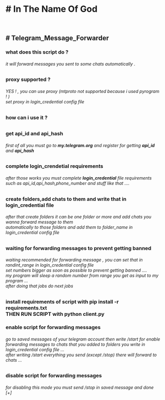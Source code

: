 <h1># In The Name Of God</h1><br>
<h2># Telegram_Message_Forwarder</h2>
<h3>what does this script do ?</h3>
<h6>it will forward messages you sent to some chats automatically .</h6>
<h3>proxy supported ? </h3>
<h6>YES ! , you can use proxy (mtproto not supported because i used pyrogram ! ) <br>set proxy in login_credential config file
</h6>
<h3>how can i use it ?</h3>
<h6>
<h3> get api_id and api_hash </h3>
<h6>
first of all you must go to <b>my.telegram.org</b> and register for getting <b>api_id</b> and <b>api_hash</b><br>
</h6>
<h3> complete login_crendetial requirements </h3>
<h6>
after those works you must complete <b>login_credential</b> file requirements such as api_id,api_hash,phone_number and stuff like that ....<br>
</h6>
<h3> create folders,add chats to them and write that in login_credential file</h3>
<h6>
after that create folders it can be one folder or more and add chats you wanna forward message to them<br>automatically to those folders and add them to folder_name in login_credential config file
</h6>
<h3> waiting for forwarding messages to prevent getting banned </h3>
<h6>
waiting recommended for forwarding message , you can set that in randint_range in login_credential config file<br>
set numbers bigger as soon as possible to prevent getting banned ....<br>
my program will sleep a random number from range you get as input to my program ...<br>
after doing that jobs do next jobs
</h6>
<h3>install requirements of script with <b>pip install -r requirements.txt</b> <br>
THEN RUN SCRIPT with python client.py </h3>
<h3>enable script for forwarding messages</h3>
<h6>
go to saved messages of your telegram account then write /start for enable forwarding messages to chats that you added to folders you write in login_credential config file ...<br>
after writing /start everything you send (except /stop) there will forward to chats ...
</h6>
<h3>disable script for forwarding messages </h3>
<h6>
for disabling this mode you must send /stop in saved message and done [+]<br>
</h6>
</h6>